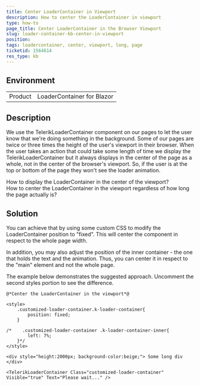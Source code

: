 ```yaml
---
title: Center LoaderContainer in Viewport
description: How to center the LoaderContainer in viewport
type: how-to
page_title: Center LoaderContainer in the Browser Viewport
slug: loader-container-kb-center-in-viewport
position: 
tags: loadercontainer, center, viewport, long, page
ticketid: 1564614
res_type: kb
---
```


## Environment
<table>
	<tbody>
		<tr>
			<td>Product</td>
			<td>LoaderContainer for Blazor</td>
		</tr>
	</tbody>
</table>


## Description

We use the TelerikLoaderContainer component on our pages to let the user know that we're doing something in the background. Some of our pages are twice or three times the height of the user's viewport in their browser. When the user takes an action that could take some length of time we display the TelerikLoaderContainer but it always displays in the center of the page as a whole, not in the center of the browser's viewport. So, if the user is at the top or bottom of the page they won't see the loader animation.

How to display the LoaderContainer in the center of the viewport?
<br/>
How to center the LoaderContainer in the viewport regardless of how long the page actually is?

## Solution

You can achieve that by using some custom CSS to modify the LoaderContainer position to "fixed". This will center the component in respect to the whole page width.

In addition, you may also adjust the position of the inner container - the one that holds the text and the animation. Thus, you can center it in respect to the "main" element and not the whole page.

The example below demonstrates the suggested approach. Uncomment the second styles portion to see the difference.

````CSHTML
@*Center the LoaderContainer in the viewport*@

<style>
    .customized-loader-container.k-loader-container{
        position: fixed;
    }

/*    .customized-loader-container .k-loader-container-inner{
        left: 7%;
    }*/
</style>

<div style="height:2000px; background-color:beige;"> Some long div </div>

<TelerikLoaderContainer Class="customized-loader-container" Visible="true" Text="Please wait..." />
````

